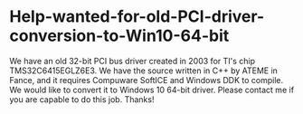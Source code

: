 # Help-wanted-for-old-PCI-driver-conversion-to-Win10-64-bit
We have an old 32-bit PCI bus driver created in 2003 for TI's chip TMS32C6415EGLZ6E3. We have the source written in C++ by ATEME in Fance, and it requires Compuware SoftICE and Windows DDK to compile. We would like to convert it to Windows 10 64-bit driver. Please contact me if you are capable to do this job. Thanks!
